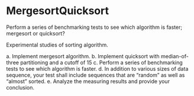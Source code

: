 # MergesortQuicksort
Perform a series of benchmarking tests to see which algorithm is faster; mergesort or quicksort?

Experimental studies of sorting algorithm.

a. Implement mergesort algorithm.
b. Implement quicksort with median-of-three partitioning and a cutoff of 15
c. Perform a series of benchmarking tests to see which algorithm is faster.
d. In addition to various sizes of data sequence, your test shall include sequences
that are “random” as well as “almost” sorted.
e. Analyze the measuring results and provide your conclusion.
